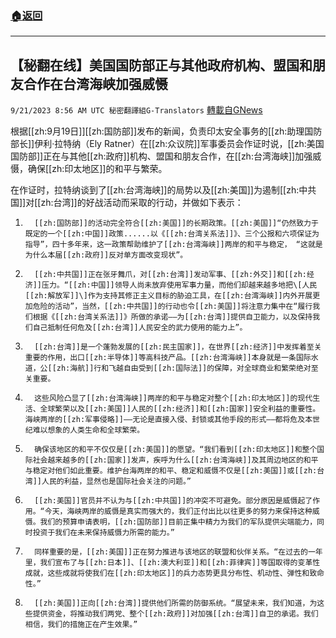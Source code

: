 ###  [:house:返回](README.md)
---


## 【秘翻在线】美国国防部正与其他政府机构、盟国和朋友合作在台湾海峡加强威慑
`9/21/2023 8:56 AM UTC 秘密翻譯組G-Translators` [轉載自GNews](https://gnews.org/articles/1720495)

根据[[zh:9月19日]][[zh:国防部]]发布的新闻，负责印太安全事务的[[zh:助理国防部长]]伊利·拉特纳（Ely Ratner）在[[zh:众议院]]军事委员会作证时说，[[zh:美国国防部]]正在与其他[[zh:政府]]机构、盟国和朋友合作，在[[zh:台湾海峡]]加强威慑，确保[[zh:印太地区]]的和平与繁荣。

在作证时，拉特纳谈到了[[zh:台湾海峡]]的局势以及[[zh:美国]]为遏制[[zh:中共国]]对[[zh:台湾]]的好战活动而采取的行动，并做如下表示：

1.       [[zh:国防部]]的活动完全符合[[zh:美国]]的长期政策。[[zh:美国]]“仍然致力于既定的一个[[zh:中国]]政策......以《[[zh:台湾关系法]]》、三个公报和六项保证为指导”，四十多年来，这一政策帮助维护了[[zh:台湾海峡]]两岸的和平与稳定， “这就是为什么本届[[zh:政府]]反对单方面改变现状”。

2.       [[zh:中共国]]正在张牙舞爪，对[[zh:台湾]]发动军事、[[zh:外交]]和[[zh:经济]]压力。“[[zh:中国]]领导人尚未放弃使用军事力量，而他们却越来越多地把\[人民[[zh:解放军]]\]作为支持其修正主义目标的胁迫工具，在[[zh:台湾海峡]]内外开展更加危险的活动”，当然，[[zh:中共国]]的行动也令[[zh:美国]]将注意力集中在“履行我们根据《[[zh:台湾关系法]]》所做的承诺——为[[zh:台湾]]提供自卫能力，以及保持我们自己抵制任何危及[[zh:台湾]]人民安全的武力使用的能力上”。

3.       [[zh:台湾]]是一个蓬勃发展的[[zh:民主国家]]，在世界[[zh:经济]]中发挥着至关重要的作用，出口[[zh:半导体]]等高科技产品。[[zh:台湾海峡]]本身就是一条国际水道，公[[zh:海航]]行和飞越自由受到[[zh:国际法]]的保障，对全球商业和繁荣绝对至关重要。

4.       这些风险凸显了[[zh:台湾海峡]]两岸的和平与稳定对整个[[zh:印太地区]]的现代生活、全球繁荣以及[[zh:美国]]人民的[[zh:经济]]和[[zh:国家]]安全利益的重要性。海峡两岸的[[zh:军事侵略]]——无论是直接入侵、封锁或其他手段的形式——都将危及本世纪难以想象的人类生命和全球繁荣。

5.       确保该地区的和平不仅仅是[[zh:美国]]的愿望。“我们看到[[zh:印太地区]]和整个国际社会越来越多的[[zh:国家]]发声，疾呼为什么[[zh:台湾海峡]]及其周边地区的和平与稳定对他们如此重要。维护台海两岸的和平、稳定和威慑不仅是[[zh:美国]]或[[zh:台湾]]人民的利益，显然也是国际社会关注的问题。”

6.       [[zh:美国]]官员并不认为与[[zh:中共国]]的冲突不可避免。部分原因是威慑起了作用。“今天，海峡两岸的威慑是真实而强大的，我们正付出比以往更多的努力来保持这种威慑。我们的预算申请表明，[[zh:国防部]]目前正集中精力为我们的军队提供尖端能力，同时投资于我们在未来保持威慑力所需的能力。”

7.       同样重要的是，[[zh:美国]]正在努力推进与该地区的联盟和伙伴关系。“在过去的一年里，我们宣布了与[[zh:日本]]、[[zh:澳大利亚]]和[[zh:菲律宾]]等国取得的变革性成就，这些成就将使我们在[[zh:印太地区]]的兵力态势更具分布性、机动性、弹性和致命性。”

8.       [[zh:美国]]正向[[zh:台湾]]提供他们所需的防御系统。“展望未来，我们知道，为这些提供资金，将推动我们两党、整个[[zh:政府]]对加强[[zh:台湾]]自卫的承诺。我们相信，我们的措施正在产生效果。”
